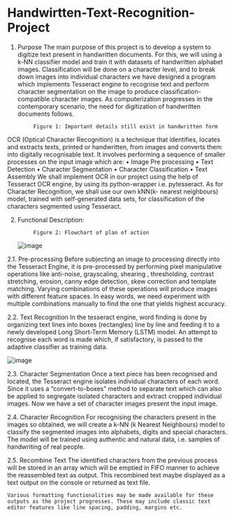 # Handwirtten-Text-Recognition-Project
1. Purpose
The main purpose of this project is to develop a system to digitize text present in handwritten documents. For this, we will using a k-NN classifier model and train it with datasets of handwritten alphabet images. Classification will be done on a character level, and to break down images into individual characters we have designed a program which implements Tesseract engine to recognise text and perform character segmentation on the image to produce classification-compatible character images.
As computerization progresses in the contemporary scenario, the need for digitization of handwritten documents follows.
	 
			Figure 1: Important details still exist in handwritten form




OCR (Optical Character Recognition) is a technique that identifies, locates and extracts texts, printed or handwritten, from images and converts them into digitally recognisable text. It involves performing a sequence of smaller processes on the input image which are:
•	Image Pre processing
•	Text Detection
•	Character Segmentation
•	Character Classification
•	Text Assembly
We shall implement OCR in our project using the help of Tesseract OCR engine, by using its python-wrapper i.e. pytesseract. 
As for Character Recognition, we shall use our own kNN(k- nearest neighbours) model, trained with self-generated data sets, for classification of the characters segmented using Tesseract.

2. Functional Description:

 
			Figure 2: Flowchart of plan of action
      ![image](https://user-images.githubusercontent.com/64633535/166134405-c12be7be-324e-4d21-b3fe-d5b4ce867d4e.png)


2.1. Pre-processing
	Before subjecting an image to processing directly into the Tesseract Engine, it is pre-processed by performing pixel manipulative operations like anti-noise, grayscaling, shearing , thresholding, contrast stretching, erosion, canny edge detection, skew correction and template matching.
	Varying combinations of these operations will produce images with different feature spaces. In easy words, we need experiment with multiple combinations manually to find the one that yields highest accuracy.

2.2. Text Recognition
	In the tesseract engine, word finding is done by organizing text lines into boxes (rectangles) line by line and feeding it to a newly developed Long Short-Term Memory (LSTM) model. An attempt to recognise each word is made which, if satisfactory, is passed to the adaptive classifier as training data.


![image](https://user-images.githubusercontent.com/64633535/166134409-b4ae6af0-9581-46b0-b2b3-a8a23117d405.png)




2.3. Character Segmentation
	Once a text piece has been recognised and located, the Tesseract engine isolates individual characters of each word. Since it uses a “convert-to-boxes” method to separate text which can also be applied to segregate isolated characters and extract cropped individual images. Now we have a set of character images present the input image.

2.4. Character Recognition
	For recognising the characters present in the images so obtained, we will create a k-NN (k Nearest Neighbours) model to classify the segmented images into alphabets, digits and special characters.
	The model will be trained using authentic and natural data, i.e. samples of handwriting of real people.

2.5. Recombine Text
	The identified characters from the previous process will be stored in an array which will be emptied in FIFO manner to achieve the reassembled text as output. This recombined text maybe displayed as a text output on the console or returned as text file.
	
	Various formatting functionalities may be made available for these outputs as the project progresses. These may include classic text editor features like line spacing, padding, margins etc.
